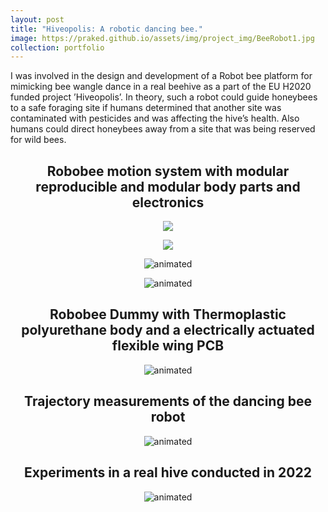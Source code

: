 ```yaml
---
layout: post
title: "Hiveopolis: A robotic dancing bee."
image: https://praked.github.io/assets/img/project_img/BeeRobot1.jpg
collection: portfolio
---
```

I was involved in the design and development of a Robot bee platform for mimicking bee wangle dance in a real beehive as a part of
the EU H2020 funded project ’Hiveopolis’. In theory, such a robot could guide honeybees to a safe foraging site if humans determined that another site was contaminated with pesticides and was affecting the hive’s health. Also humans could direct honeybees away from a site that was being reserved for wild bees.

<h2 align="center">Robobee motion system with modular reproducible and modular body parts and electronics</h2>
<p align="center">
  <img src="https://praked.github.io/assets/img/BeeRobo1.jpg" />
</p>
<p align="center">
  <img src="https://praked.github.io/assets/img/BeeRobo2.jpg" />
</p>
<p align="center">
  <img src="https://praked.github.io/assets/img/BeeRobo3.gif" alt="animated" />
</p>
<p align="center">
  <img src="https://praked.github.io/assets/img/BeeRobo4.gif" alt="animated" />
</p>
<h2 align="center">Robobee Dummy with Thermoplastic polyurethane body and a electrically actuated flexible wing PCB</h2>
<p align="center">
  <img src="https://praked.github.io/assets/img/robodummy.gif"  alt="animated" />
</p>
<h2 align="center">Trajectory measurements of the dancing bee robot</h2>
<p align="center">
  <img src="https://praked.github.io/assets/img/1Trajectory2022.gif"  alt="animated" />
</p>
<h2 align="center">Experiments in a real hive conducted in 2022</h2>
<p align="center">
  <img src="https://praked.github.io/assets/img/BeeRobot2022.gif"  alt="animated" />
</p>
